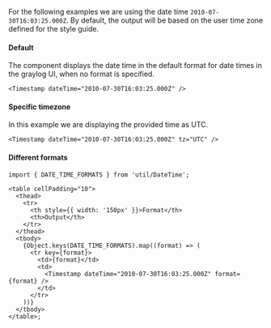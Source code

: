 For the following examples we are using the date time `2010-07-30T16:03:25.000Z`.
By default, the output will be based on the user time zone defined for the style guide.

#### Default

The component displays the date time in the default format for date times in the graylog UI, when no format is specified.

```tsx
<Timestamp dateTime="2010-07-30T16:03:25.000Z" />
```

#### Specific timezone

In this example we are displaying the provided time as UTC.

```tsx
<Timestamp dateTime="2010-07-30T16:03:25.000Z" tz="UTC" />
```

#### Different formats

```tsx
import { DATE_TIME_FORMATS } from 'util/DateTime';

<table cellPadding="10">
  <thead>
    <tr>
      <th style={{ width: '150px' }}>Format</th>
      <th>Output</th>
    </tr>
  </thead>
  <tbody>
    {Object.keys(DATE_TIME_FORMATS).map((format) => (
      <tr key={format}>
        <td>{format}</td>
        <td>
          <Timestamp dateTime="2010-07-30T16:03:25.000Z" format={format} />
        </td>
      </tr>
    ))}
  </tbody>
</table>;
```
